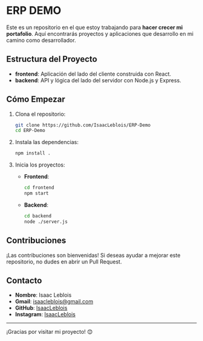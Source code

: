# ERP DEMO

Este es un repositorio en el que estoy trabajando para **hacer crecer mi portafolio**. Aquí encontrarás proyectos y aplicaciones que desarrollo en mi camino como desarrollador.

## Estructura del Proyecto

- **frontend**: Aplicación del lado del cliente construida con React.
- **backend**: API y lógica del lado del servidor con Node.js y Express.

## Cómo Empezar

1. Clona el repositorio:
   ```bash
   git clone https://github.com/IsaacLeblois/ERP-Demo
   cd ERP-Demo
   ```

2. Instala las dependencias:
   ```bash
   npm install .
   ```

3. Inicia los proyectos:
   - **Frontend**:
     ```bash
     cd frontend
     npm start
     ```
   - **Backend**:
     ```bash
     cd backend
     node ./server.js
     ```

## Contribuciones

¡Las contribuciones son bienvenidas! Si deseas ayudar a mejorar este repositorio, no dudes en abrir un Pull Request.

## Contacto

- **Nombre**: Isaac Leblois
- **Gmail**: isaacleblois@gmail.com
- **GitHub**: [IsaacLeblois](https://github.com/IsaacLeblois)
- **Instagram**: [IsaacLeblois](https://instagram.com/ileblois)

---

¡Gracias por visitar mi proyecto! 😊
